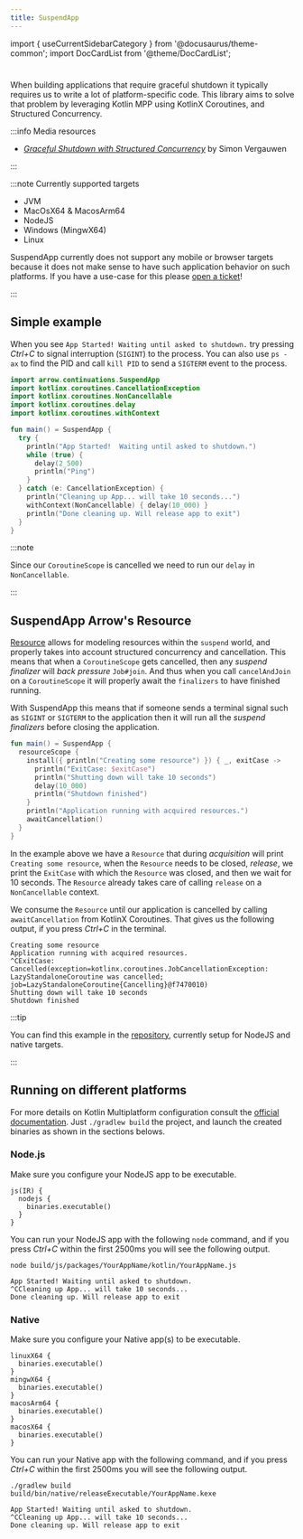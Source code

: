 ```yaml
---
title: SuspendApp
---
```


import { useCurrentSidebarCategory } from '@docusaurus/theme-common';
import DocCardList from '@theme/DocCardList';

# <decorated-text icon={useCurrentSidebarCategory().customProps.icon} title={frontMatter.title} />

When building applications that require graceful shutdown it typically requires us to write a lot of platform-specific
code. This library aims to solve that problem by leveraging Kotlin MPP using KotlinX Coroutines, and Structured Concurrency.

:::info Media resources

- [_Graceful Shutdown with Structured Concurrency_](https://kotlindevday.com/videos/grateful-shutdown-with-structured-concurrency-simon-vergauwen/) by Simon Vergauwen

:::

:::note Currently supported targets 

- JVM
- MacOsX64 & MacosArm64
- NodeJS
- Windows (MingwX64)
- Linux

SuspendApp currently does not support any mobile or browser targets because it does not make sense to have such
application behavior on such platforms. If you have a use-case for this please [open a ticket](https://github.com/arrow-kt/suspendapp/issues)!

:::

## Simple example

When you see `App Started! Waiting until asked to shutdown.` try pressing
_Ctrl+C_ to signal interruption (`SIGINT`) to the process.
You can also use `ps -ax` to find the PID and call `kill PID` to send a
`SIGTERM` event to the process.

```kotlin
import arrow.continuations.SuspendApp
import kotlinx.coroutines.CancellationException
import kotlinx.coroutines.NonCancellable
import kotlinx.coroutines.delay
import kotlinx.coroutines.withContext

fun main() = SuspendApp {
  try {
    println("App Started!  Waiting until asked to shutdown.")
    while (true) {
      delay(2_500)
      println("Ping")
    }
  } catch (e: CancellationException) {
    println("Cleaning up App... will take 10 seconds...")
    withContext(NonCancellable) { delay(10_000) }
    println("Done cleaning up. Will release app to exit")
  }
}
```
<!--- KNIT example-suspendapp-01.kt -->

:::note

Since our `CoroutineScope` is cancelled we need to run our `delay` in `NonCancellable`.

:::

## SuspendApp Arrow's Resource

[Resource](../../../learn/coroutines/resource-safety/)
allows for modeling resources within the `suspend` world,
and properly takes into account structured concurrency and cancellation.
This means that when a `CoroutineScope` gets cancelled, then any _suspend finalizer_ will _back pressure_ `Job#join`.
And thus when you call `cancelAndJoin` on a `CoroutineScope` it will properly await the `finalizers` to have finished
running.

With SuspendApp this means that if someone sends a terminal signal such as `SIGINT` or `SIGTERM` to the application
then it will run all the _suspend finalizers_ before closing the application.

<!--- INCLUDE
import arrow.continuations.SuspendApp
import kotlinx.coroutines.CancellationException
import kotlinx.coroutines.NonCancellable
import kotlinx.coroutines.delay
import kotlinx.coroutines.withContext
import kotlinx.coroutines.awaitCancellation
import arrow.fx.coroutines.resourceScope
-->

```kotlin
fun main() = SuspendApp {
  resourceScope {
    install({ println("Creating some resource") }) { _, exitCase ->
      println("ExitCase: $exitCase")
      println("Shutting down will take 10 seconds")
      delay(10_000)
      println("Shutdown finished")
    }
    println("Application running with acquired resources.")
    awaitCancellation()
  }
}
```
<!--- KNIT example-suspendapp-02.kt -->

In the example above we have a `Resource` that during _acquisition_ will print `Creating some resource`,
when the `Resource` needs to be closed, _release_, we print the `ExitCase` with which the `Resource` was closed, and
then we wait for 10 seconds. The `Resource` already takes care of calling `release` on a `NonCancellable` context.

We consume the `Resource` until our application is cancelled by calling `awaitCancellation` from KotlinX Coroutines.
That gives us the following output, if you press _Ctrl+C_ in the terminal.

```text
Creating some resource
Application running with acquired resources.
^CExitCase: Cancelled(exception=kotlinx.coroutines.JobCancellationException: LazyStandaloneCoroutine was cancelled; job=LazyStandaloneCoroutine{Cancelling}@f7470010)
Shutting down will take 10 seconds
Shutdown finished
```

:::tip

You can find this example in the [repository](https://github.com/arrow-kt/suspendapp/tree/main/example), currently setup for NodeJS and native targets.

:::

## Running on different platforms

For more details on Kotlin Multiplatform configuration consult the [official documentation](https://kotlinlang.org/docs/multiplatform.html).
Just `./gradlew build` the project, and launch the created binaries as shown in the sections belows.

### Node.js

Make sure you configure your NodeJS app to be executable.

```
js(IR) {
  nodejs {
    binaries.executable()
  }
}
```

You can run your NodeJS app with the following `node` command,
and if you press _Ctrl+C_ within the first 2500ms you will see the following output.

```text
node build/js/packages/YourAppName/kotlin/YourAppName.js

App Started! Waiting until asked to shutdown.
^CCleaning up App... will take 10 seconds...
Done cleaning up. Will release app to exit
```

### Native

Make sure you configure your Native app(s) to be executable.

```
linuxX64 {
  binaries.executable()
}
mingwX64 {
  binaries.executable()
}
macosArm64 {
  binaries.executable()
}
macosX64 {
  binaries.executable()
}
```

You can run your Native app with the following command,
and if you press _Ctrl+C_ within the first 2500ms you will see the following output.

```text
./gradlew build
build/bin/native/releaseExecutable/YourAppName.kexe

App Started! Waiting until asked to shutdown.
^CCleaning up App... will take 10 seconds...
Done cleaning up. Will release app to exit
```
